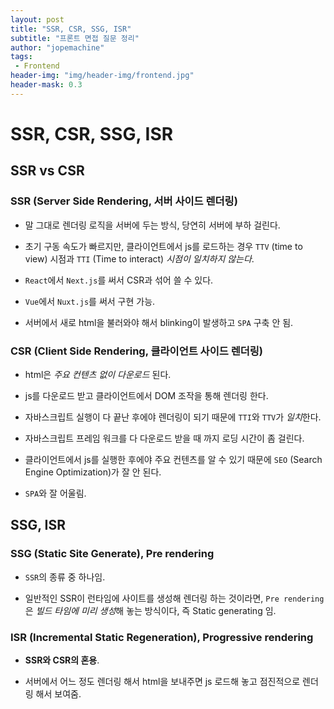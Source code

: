 ```yaml
---
layout: post
title: "SSR, CSR, SSG, ISR"
subtitle: "프론트 면접 질문 정리"
author: "jopemachine"
tags: 
 - Frontend
header-img: "img/header-img/frontend.jpg"
header-mask: 0.3
---
```


# SSR, CSR, SSG, ISR

## SSR vs CSR

### SSR (Server Side Rendering, 서버 사이드 렌더링)

- 말 그대로 렌더링 로직을 서버에 두는 방식, 당연히 서버에 부하 걸린다.

- 초기 구동 속도가 빠르지만, 클라이언트에서 js를 로드하는 경우 `TTV` (time to view) 시점과 `TTI` (Time to interact) *시점이 일치하지 않는다*.

- `React`에서 `Next.js`를 써서 CSR과 섞어 쓸 수 있다.

- `Vue`에서 `Nuxt.js`를 써서 구현 가능.

- 서버에서 새로 html을 불러와야 해서 blinking이 발생하고 `SPA` 구축 안 됨.

### CSR (Client Side Rendering, 클라이언트 사이드 렌더링)

- html은 *주요 컨텐츠 없이 다운로드* 된다.

- js를 다운로드 받고 클라이언트에서 DOM 조작을 통해 렌더링 한다.

- 자바스크립트 실행이 다 끝난 후에야 렌더링이 되기 때문에 `TTI`와 `TTV`가 *일치*한다.

- 자바스크립트 프레임 워크를 다 다운로드 받을 때 까지 로딩 시간이 좀 걸린다.

- 클라이언트에서 js를 실행한 후에야 주요 컨텐츠를 알 수 있기 때문에 `SEO` (Search Engine Optimization)가 잘 안 된다.

- `SPA`와 잘 어울림.

## SSG, ISR

### SSG (Static Site Generate), Pre rendering

- `SSR`의 종류 중 하나임.

- 일반적인 SSR이 런타임에 사이트를 생성해 렌더링 하는 것이라면, `Pre rendering`은 *빌드 타임에 미리 생성*해 놓는 방식이다, 즉 Static generating 임.

### ISR (Incremental Static Regeneration), Progressive rendering

- **SSR와 CSR의 혼용**.

- 서버에서 어느 정도 렌더링 해서 html을 보내주면 js 로드해 놓고 점진적으로 렌더링 해서 보여줌.